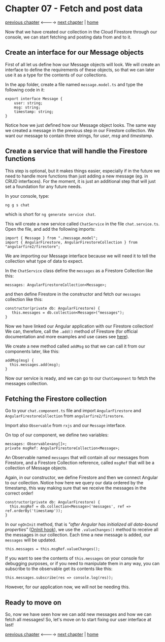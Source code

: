 # Chapter 07 - Fetch and post data

[previous chapter](Chapter_06.md) <----> [next chapter](Chapter_08.md) | [home](README.md)

Now that we have created our collection in the Cloud Firestore through our console,
we can start fetching and posting data from and to it.

## Create an interface for our Message objects

First of all let us define how our Message objects will look. We will create an
interface to define the requirements of these objects, so that we can later use it
as a type for the contents of our collections.

In the app folder, create a file named `message.model.ts` and type the following code in it:
```
export interface Message {
    user: string;
    msg: string;
    timestamp: string;
}
```
Notice how we just defined how our Message object looks. The same way we created a
message in the previous step in our Firestore collection. We want our message to contain
three strings, for _user_, _msg_ and _timestamp_.

## Create a service that will handle the Firestore functions

This step is optional, but it makes things easier, especially if in the future
we need to handle more functions than just adding a new message (eg. in CRUD interfaces).
For the moment, it is just an additional step that will just set a foundation for any
future needs.

In your console, type:
```
ng g s chat
```
which is short for `ng generate service chat`.

This will create a new service called `ChatService` in the file `chat.service.ts`.
Open the file, and add the following imports:
```
import { Message } from "./message.model";
import { AngularFirestore, AngularFirestoreCollection } from "angularfire2/firestore";
```
We are importing our Message interface because we will need it to tell the collection
what type of data to expect.

In the `ChatService` class define the `messages` as a Firestore Collection like this:
```
messages: AngularFirestoreCollection<Message>;
```
and then define Firestore in the constructor and fetch our `messages` collection like this:
```
constructor(private db: AngularFirestore) {
   this.messages = db.collection<Message>("messages");
}
```

Now we have linked our Angular application with our Firestore collection! We can,
therefore, call the `.add()` method of Firestore (for official documentation and more
  examples and use cases see [here](https://firebase.google.com/docs/firestore/manage-data/add-data)).

We create a new method called `addMsg` so that we can call it from our components later, like this:
```
addMsg(msg) {
  this.messages.add(msg);
}
```

Now our service is ready, and we can go to our `ChatComponent` to fetch the messages collection.

## Fetching the Firestore collection

Go to your `chat.component.ts` file and import `AngularFirestore` and `AngularFirestoreCollection` from `angularfire2/firestore`.

Import also `Observable` from `rxjs` and our `Message` interface.

On top of our component, we define two variables:
```
messages: Observable<any[]>;
private msgRef: AngularFirestoreCollection<Message>;
```
An Observable named `messages` that will contain all our messages from Firestore,
and a Firestore Collection reference, called `msgRef` that will be a collection of
Message objects.

Again, in our constructor, we define Firestore and then we connect Angular
to our collection. Notice how here we query our data ordered by the timestamp,
this way making sure that we receive the messages in the correct order!
```
constructor(private db: AngularFirestore) {
  this.msgRef = db.collection<Message>('messages', ref => ref.orderBy('timestamp'));
}
```

In our `ngOnInit` method, that is _"after Angular has initialized all data-bound properties"_ ([OnInit hook](https://angular.io/api/core/OnInit)), we use the `.valueChanges()` method to receive all
the messages in our collection. Each time a new message is added, our `messages` will be updated.
```
this.messages = this.msgRef.valueChanges();
```

If you want to see the contents of `this.messages` on your console for debugging purposes,
or if you need to manipulate them in any way, you can subscribe to the observable get
its contents like this:
```
this.messages.subscribe(res => console.log(res));
```

However, for our application now, we will not be needing this.

## Ready to move on

So, now we have seen how we can add new messages and how we can fetch all messages!
So, let's move on to start fixing our user interface at last!

[previous chapter](Chapter_06.md) <----> [next chapter](Chapter_08.md) | [home](README.md)

